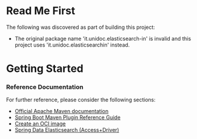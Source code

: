 # Read Me First
The following was discovered as part of building this project:

* The original package name 'it.unidoc.elasticsearch-in' is invalid and this project uses 'it.unidoc.elasticsearchin' instead.

# Getting Started

### Reference Documentation
For further reference, please consider the following sections:

* [Official Apache Maven documentation](https://maven.apache.org/guides/index.html)
* [Spring Boot Maven Plugin Reference Guide](https://docs.spring.io/spring-boot/docs/2.5.4/maven-plugin/reference/html/)
* [Create an OCI image](https://docs.spring.io/spring-boot/docs/2.5.4/maven-plugin/reference/html/#build-image)
* [Spring Data Elasticsearch (Access+Driver)](https://docs.spring.io/spring-boot/docs/2.5.4/reference/htmlsingle/#boot-features-elasticsearch)

